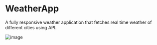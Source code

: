 # WeatherApp

A fully responsive weather application that fetches real time weather of different cities using API.

![image](https://github.com/geekyish/WeatherApp/assets/94891505/f9578d50-1f42-4e46-aec0-29adf1b968b6)
